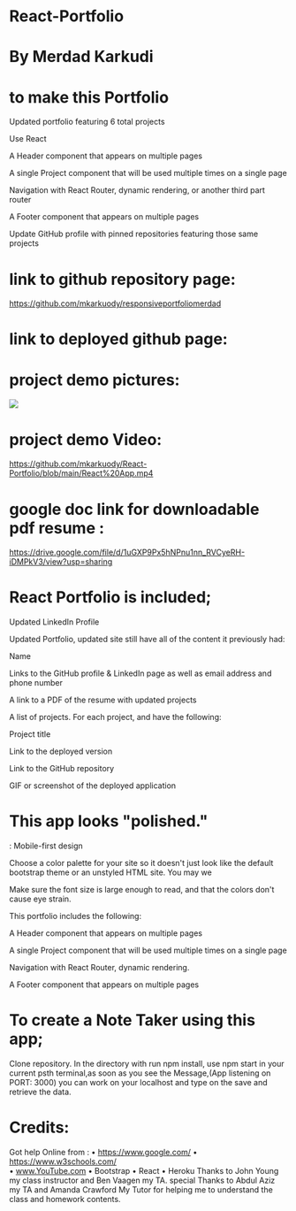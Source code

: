 # React-Portfolio
# By Merdad Karkudi
# to make this Portfolio
Updated portfolio featuring 6 total projects

Use React

A Header component that appears on multiple pages

A single Project component that will be used multiple times on a single page

Navigation with React Router, dynamic rendering, or another third part router

A Footer component that appears on multiple pages

Update GitHub profile with pinned repositories featuring those same projects

# link to github repository page:
https://github.com/mkarkuody/responsiveportfoliomerdad

# link to deployed github page:


# project demo pictures:
<image src="https://github.com/mkarkuody/responsiveportfoliomerdad/raw/master/portfolio.jpg">

# project demo Video:
https://github.com/mkarkuody/React-Portfolio/blob/main/React%20App.mp4

# google doc link for downloadable pdf resume : 
https://drive.google.com/file/d/1uGXP9Px5hNPnu1nn_RVCyeRH-iDMPkV3/view?usp=sharing

# React Portfolio is included;
Updated LinkedIn Profile

Updated Portfolio, updated site still have all of the content it previously had:

Name 

Links to the GitHub profile & LinkedIn page as well as  email address and phone number

A link to a PDF of the resume with updated projects

A list of projects. For each project, and have the following:

Project title

Link to the deployed version

Link to the GitHub repository

GIF or screenshot of the deployed application

# This app looks "polished."
:
Mobile-first design

Choose a color palette for your site so it doesn't just look like the default bootstrap theme or an unstyled HTML site. You may we

Make sure the font size is large enough to read, and that the colors don't cause eye strain.


 This portfolio includes the following:

A Header component that appears on multiple pages

A single Project component that will be used multiple times on a single page

Navigation with React Router, dynamic rendering.

A Footer component that appears on multiple pages

# To create a Note Taker using this app;
Clone repository.
In the directory with run npm install, use npm start in your current psth terminal,as soon as you see the Message,(App listening on PORT: 3000) you can work on your localhost and type on the save and retrieve the data.
# Credits:
Got help Online from : 
•	https://www.google.com/
•	https://www.w3schools.com/  
•	www.YouTube.com 
•   Bootstrap 
•   React
•   Heroku 
 Thanks to John Young my class instructor and Ben Vaagen my TA. special Thanks to Abdul Aziz my TA and Amanda Crawford My Tutor for helping me to understand the class and homework contents.